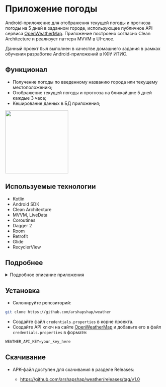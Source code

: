 # Приложение погоды

  Android-приложение для отображения текущей погоды и прогноза погоды на 5 дней в заданном городе, использующее публичное API сервиса [OpenWeatherMap](https://openweathermap.org). Приложение построено согласно Clean Architecture и реализует паттерн MVVM в UI-слое.

  Данный проект был выполнен в качестве домашнего задания в рамках обучения разработке Android-приложений в КФУ ИТИС.

## Функционал

* Получение погоды по введенному названию города или текущему местоположению;
* Отображение текущей погоды и прогноза на ближайшие 5 дней каждые 3 часа;
* Кеширование данных в БД приложения;

<image src='https://user-images.githubusercontent.com/48681339/234848598-8ae0f4ad-a4c1-4156-aff0-a32556d6cd26.gif' width=200 />

## Используемые технологии

* Kotlin
* Android SDK
* Clean Architecture
* MVVM, LiveData
* Coroutines
* Dagger 2
* Room
* Retrofit
* Glide
* RecyclerView


## Подробнее
<details><summary>Подробное описание приложения</summary>
  
 
### UI-слой
<p float="left">
  <img src="https://user-images.githubusercontent.com/48681339/234835392-ecb0de7f-1b1c-4575-b522-280359521221.jpg" width="200" />
  <img src="https://user-images.githubusercontent.com/48681339/234835067-f791b84f-f875-4252-a22e-26ffe8c34833.jpg" width="200" />
  <img src="https://user-images.githubusercontent.com/48681339/234835826-051be4f7-839d-4288-84bb-ff2df3f7906c.jpg" width="200" />
  <img src="https://user-images.githubusercontent.com/48681339/234839328-4051d7f0-1cb5-4115-b4cb-b08c55e9cf45.jpg" width="200" />
</p>

- **Главный экран:**
  * Поле для ввода названия города;
  * Кнопка для отображения погоды по введенному названию города;
  * Кнопка для отображения погоды по местоположению;
  * (После получения ответа от сервера) Блок с названием города и текущей температурой;

  <sub>При нажатии на первую кнопку отправляется запрос на получение информации по указанному в поле названию города. Если город не был найден или сеть недоступна, отобразится соответствующее Toast-уведомление об ошибке, иначе информация из ответа отобразится на экране.

  <sub>При нажатии на вторую кнопку запрашивается разрешение на получение местоположения. Если пользователь отказывается, появляется диалоговое окно с информацией о том, зачем необходимо разрешение. Если пользователь запретил показывать запрос разрешения или несколько раз отклонил его, диалоговое окно позволяет перейти в настройки телефона для ручной выдачи разрешения.
    
  <sub>После получения разрешения при нажатии на вторую кнопку отправляется запрос на получение информации по текущим координатам. Если местоположение недоступно (на устройстве отключен GPS) или сеть недоступна, отобразится соответствующее Toast-уведомление об ошибке, иначе информация из ответа отобразится на экране.

  <sub>При нажатии на блок с названием города открывается `BottomSheetDialogFragment` с подробной информацией о текущей погоде. В bundle передаются данные о текущей погоде, в том числе координаты выбранного города. Запрос на получение прогноза погоды происходит при открытии `BottomSheetDialogFragment` с использованием полученных в bundle координат.

- **Экран BottomSheetDialogFragment:**
  * Иконка погоды;
  * Список параметров текущей погоды: город, температура, влажность, давление, скорость ветра;
  * Список с прогнозом погоды на 5 дней. Каждый элемент содержит иконку дату, время, иконку погоды и температуру.

  <sub>Оба списка отображаются с помощью `RecyclerView`. Иконки загружаются по URL с помощью `Glide`.
    
  <sub>У каждого из фрагментов есть соответствующая `ViewModel`, создающая с помощью аннотаций `@AssistedInject` и `@AssistedFactory`. В учебных целях координаты выбранного города с фрагмента `BottomSheetDialogFragment` передаются в `ViewModel` через конструктор с помощью аннотации `@Assisted`. Для передачи информации из `ViewModel` во фрагменты используется `LiveData`.
    
  <sub>Также доступен английский язык. При повороте экрана приложение работает исправно.

### Domain-слой

- Для каждого из возможных действий пользователя создан соответствующий `UseCase`:
  * GetLocationUseCase;
  * GetWeatherByCityNameUseCase;
  * GetWeatherByLocationUseCase;
  * GetWeatherForecastByLocationUseCase;
    
- Созданы интерфейсы репозиториев для получения текущей погоды, прогноза погоды и местоположения:
  * LocationRepository;
  * WeatherRepository;
  * WeatherForecastRepository;
    
### Data-слой

- Реализован каждый интерфейс репозитория из Domain-слоя.
  * LocationRepositoryImpl: 
    
    <sub>Для получения текущего местоположения обращается к классу `LocationDataSource`, который в свою очередь использует `FusedLocationProviderClient`.

  * WeatherRepositoryImpl:
      
    <sub>Для получения текущей погоды обращается к `WeatherApiService`, генерируемому с помощью `Retrofit`, а также к `WeatherDao`, генерируемому с помощью `Room`. Если в БД есть запись с погодой в выбранном городе, обновленная менее чем минуту назад, возвращается информация из БД, иначе отправляется запрос на сервер. Ответ с сервера кэшируется в БД.
  * WeatherForecastRepositoryImpl:
      
    <sub>Работает аналогично `WeatherRepositoryImpl`. В учебных целях (для знакомства с аннотацией `@Named`) для сервисов `WeatherApiService` и `WeatherForecastApiService` используются разные экземпляры `Retrofit`.
      
</details>

## Установка

  * Склонируйте репозиторий: 

  ```bash
  git clone https://github.com/arshapshap/weather
  ```

  * Создайте файл `credentials.properties` в корне проекта.
  * Создайте API ключ на сайте [OpenWeatherMap](https://openweathermap.org) и добавьте его в файл `credentials.properties` в формате: 

  ```gradle
  WEATHER_API_KEY=your_key_here
  ```
      
## Скачивание
      
  - APK-файл доступен для скачивания в разделе Releases:

    * https://github.com/arshapshap/weather/releases/tag/v1.0
